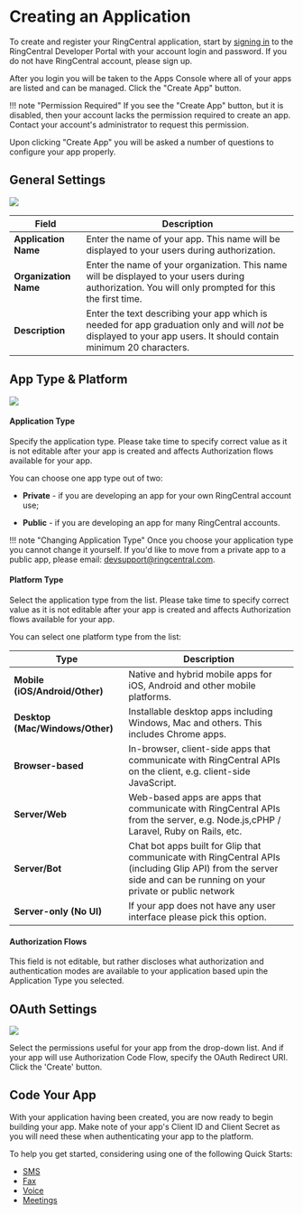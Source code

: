 # Creating an Application

To create and register your RingCentral application, start by [signing in](https://developers.ringcentral.com/login.html#/) to the RingCentral Developer Portal with your account login and password. If you do not have RingCentral account, please sign up.

After you login you will be taken to the Apps Console where all of your apps are listed and can be managed. Click the "Create App" button.

!!! note "Permission Required"
    If you see the "Create App" button, but it is disabled, then your account lacks the permission required to create an app. Contact your account's administrator to request this permission.

Upon clicking "Create App" you will be asked a number of questions to configure your app properly. 

## General Settings

<img src="../../img/create-app-general-settings.png" class="img-fluid">
  
| Field | Description | 
|-|-|
| **Application Name** | Enter the name of your app. This name will be displayed to your users during authorization. |
| **Organization Name** | Enter the name of your organization. This name will be displayed to your users during authorization. You will only prompted for this the first time. | 
| **Description** | Enter the text describing your app which is needed for app graduation only and will *not* be displayed to your app users. It should contain minimum 20 characters. | 
    
## App Type & Platform

<img src="../../img/create-app-type-and-platform.png" class="img-fluid">

#### Application Type

Specify the application type. Please take time to specify correct value as it is not editable after your app is created and affects Authorization flows available for your app.

You can choose one app type out of two:

* **Private** - if you are developing an app for your own RingCentral account use;

* **Public** - if you are developing an app for many RingCentral accounts.

!!! note "Changing Application Type"
    Once you choose your application type you cannot change it yourself. If you'd like to move from a private app to a public app, please email: [devsupport@ringcentral.com](mailto:devsupport@ringcentral.com).

#### Platform Type

Select the application type from the list. Please take time to specify correct value as it is not editable after your app is created and affects Authorization flows available for your app.

You can select one platform type from the list:

| Type | Description |
|-|-|
| **Mobile (iOS/Android/Other)** | Native and hybrid mobile apps for iOS, Android and other mobile platforms. |
| **Desktop (Mac/Windows/Other)** | Installable desktop apps including Windows, Mac and others. This includes Chrome apps. |
| **Browser-based** | In-browser, client-side apps that communicate with RingCentral APIs on the client, e.g. client-side JavaScript. |
| **Server/Web** | Web-based apps are apps that communicate with RingCentral APIs from the server, e.g. Node.js,cPHP / Laravel, Ruby on Rails, etc. |
| **Server/Bot** | Chat bot apps built for Glip that communicate with RingCentral APIs (including Glip API) from the server side and can be running on your private or public network | 
| **Server-only (No UI)** | If your app does not have any user interface please pick this option. |

#### Authorization Flows

This field is not editable, but rather discloses what authorization and authentication modes are available to your application based upin the Application Type you selected.

## OAuth Settings

<img src="../../img/create-app-oauth-settings.png" class="img-fluid">

Select the permissions useful for your app from the drop-down list. And if your app will use Authorization Code Flow, specify the OAuth Redirect URI. Click the 'Create' button.

## Code Your App

With your application having been created, you are now ready to begin building your app. Make note of your app's Client ID and Client Secret as you will need these when authenticating your app to the platform.

To help you get started, considering using one of the following Quick Starts:

* [SMS](../../sms/quick-start/)
* [Fax](../../fax/quick-start/)
* [Voice](../../voice/quick-start/)
* [Meetings](../../meetings/quick-start/)
  
